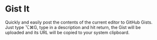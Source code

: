 # Gist It

Quickly and easily post the contents of the current editor to GitHub Gists. Just
type ⌥⌘G, type in a description and hit return, the Gist will be uploaded and
its URL will be copied to your system clipboard.
